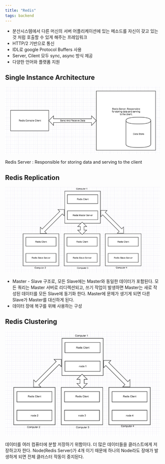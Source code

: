 ```yaml
---
title: "Redis"
tags: backend
---
```


- 분산시스템에서 다른 머신의 서버 어플리케이션에 있는 메소드를 자신이 갖고 있는 것 처럼 호출할 수 있게 해주는 프레임워크
- HTTP/2 기반으로 통신 
- IDL로 google Protocol Buffers 사용
- Server, Cilent 모두 sync, async 방식 제공
- 다양한 언어와 플랫폼 지원

<!--more-->

## Single Instance Architecture

![](/assets/images/19-09-16-redis-single-instance-architecture.png)

Redis Server : Responsible for storing data and serving to the client

## Redis Replication

![](/assets/images/19-09-16-redis-redis-replication.png)

- Master - Slave 구조로, 모든 Slave에는 Master와 동일한 데이터가 포함된다. 모든 쿼리는 Master 서버로 리디렉션되고, 쓰기 작업이 발생하면 Master는 새로 작성된 데이터를 모든 Slave에 동기화 한다. Master에 문제가 생기게 되면 다른 Slave가 Master를 대신하게 된다.
- 데이터 장애 복구를 위해 사용하는 구성

## Redis Clustering

![](/assets/images/19-09-16-redis-redis-clustering.png)

데이터를 여러 컴퓨터에 분할 저장하기 위함이다. 더 많은 데이터들을 클러스트에게 저장하고자 한다. Node(Redis Server)가 4개 이기 때문에 하나의 Node라도 장애가 발생하게 되면 전체 클러스터 작동이 중지된다. 
